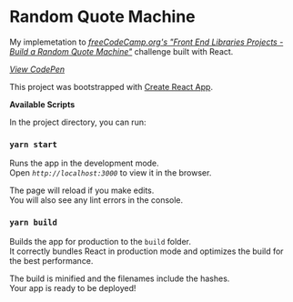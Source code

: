 # Random Quote Machine

My implemetation to [*freeCodeCamp.org's "Front End Libraries Projects - Build a Random Quote Machine"*](https://www.freecodecamp.org/learn/front-end-libraries/front-end-libraries-projects/build-a-random-quote-machine) challenge built with React. 

[*View CodePen*](https://codepen.io/kingtoto/pen/jOPPwxB)

This project was bootstrapped with [Create React App](https://github.com/facebook/create-react-app).

**Available Scripts**

In the project directory, you can run:

### `yarn start`

Runs the app in the development mode.<br />
Open *`http://localhost:3000`* to view it in the browser.

The page will reload if you make edits.<br />
You will also see any lint errors in the console.

### `yarn build`

Builds the app for production to the `build` folder.<br />
It correctly bundles React in production mode and optimizes the build for the best performance.

The build is minified and the filenames include the hashes.<br />
Your app is ready to be deployed!
